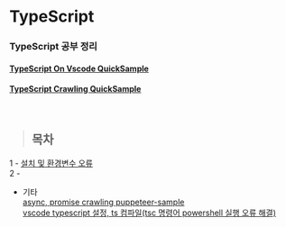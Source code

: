 TypeScript
==============

### TypeScript 공부 정리
#### [TypeScript On Vscode QuickSample](https://github.com/Kalph/TypeScript/tree/master/TypeScriptQuickSample)<br>
#### [TypeScript Crawling QuickSample](https://github.com/Kalph/TypeScript/tree/master/puppeteer-sample)<br>

<br/>

> ## 목차 <br>
 1 - [설치 및 환경변수 오류](https://github.com/Kalph/TypeScript/blob/master/TypeScript/1_Install(TypeScript%2C%20NPM%2C%20NVM).md) <br/>
 2 - []() <br/> 
  
  
* 기타 <br/>
 [async, promise crawling puppeteer-sample](https://github.com/Kalph/TypeScript/tree/master/puppeteer-sample)<br>
 [vscode typescript 설정, ts 컴파일(tsc 명령어 powershell 실행 오류 해결)](https://github.com/Kalph/TypeScript/blob/master/%EA%B8%B0%ED%83%80/1_vscode%20on%20typescript_tsc%20command%20error.md) <br/>
 []()<br>
 



